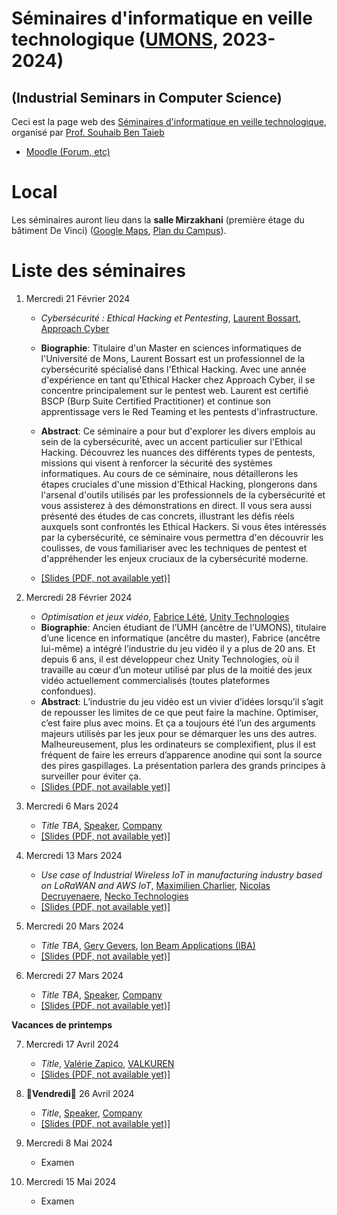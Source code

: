 # Séminaires d'informatique en veille technologique ([UMONS](http://www.umons.ac.be), 2023-2024)	
## (Industrial Seminars in Computer Science)

Ceci est la page web des [Séminaires d'informatique en veille technologique](https://webcontent.umons.ac.be/web/fr/pde/2023-2024/aa/S-INFO-017.htm), organisé par [Prof. Souhaib Ben Taieb](http://www.souhaib-bentaieb.com)

- [Moodle (Forum, etc)](https://moodle.umons.ac.be/mod/forum/view.php?id=271619)   


# Local

Les séminaires auront lieu dans la **salle Mirzakhani** (première étage du bâtiment De Vinci) ([Google Maps](https://goo.gl/maps/y83a97kLffiojN4o7), [Plan du Campus](https://web.umons.ac.be/fr/plan-des-campus/#mons)).

# Liste des séminaires


1. Mercredi 21 Février 2024

	* *Cybersécurité : Ethical Hacking et Pentesting*, [Laurent Bossart](https://www.linkedin.com/in/laurent-bossart-3a582317a/?originalSubdomain=be), [Approach Cyber](https://www.approach-cyber.com/en.html)
	* **Biographie**: Titulaire d'un Master en sciences informatiques de l'Université de Mons, Laurent Bossart est un professionnel de la cybersécurité spécialisé dans l'Ethical Hacking. Avec une année d'expérience en tant qu'Ethical Hacker chez Approach Cyber, il se concentre principalement sur le pentest web. Laurent est certifié BSCP (Burp Suite Certified Practitioner) et continue son apprentissage vers le Red Teaming et les pentests d'infrastructure.
	* **Abstract**: Ce séminaire a pour but d'explorer les divers emplois au sein de la cybersécurité, avec un accent particulier sur l'Ethical Hacking. Découvrez les nuances des différents types de pentests, missions qui visent à renforcer la sécurité des systèmes informatiques. Au cours de ce séminaire, nous détaillerons les étapes cruciales d'une mission d'Ethical Hacking, plongerons dans l'arsenal d'outils utilisés par les professionnels de la cybersécurité et vous assisterez à des démonstrations en direct. Il vous sera aussi présenté des études de cas concrets, illustrant les défis réels auxquels sont confrontés les Ethical Hackers. Si vous êtes intéressés par la cybersécurité, ce séminaire vous permettra d'en découvrir les coulisses, de vous familiariser avec les techniques de pentest et d'appréhender les enjeux cruciaux de la cybersécurité moderne.

	* [[Slides (PDF, not available yet)]](.)


2. Mercredi 28 Février 2024

	* *Optimisation et jeux vidéo*, [Fabrice Lété](https://www.linkedin.com/in/letef/?originalSubdomain=be), [Unity Technologies](https://unity.com/)
	* **Biographie**: Ancien étudiant de l’UMH (ancêtre de l’UMONS), titulaire d’une licence en informatique (ancêtre du master), Fabrice (ancêtre lui-même) a intégré l’industrie du jeu vidéo il y a plus de 20 ans. Et depuis 6 ans, il est développeur chez Unity Technologies, où il travaille au cœur d’un moteur utilisé par plus de la moitié des jeux vidéo actuellement commercialisés (toutes plateformes confondues).
	* **Abstract**: L’industrie du jeu vidéo est un vivier d’idées lorsqu’il s’agit de repousser les limites de ce que peut faire la machine. Optimiser, c’est faire plus avec moins. Et ça a toujours été l’un des arguments majeurs utilisés par les jeux pour se démarquer les uns des autres. Malheureusement, plus les ordinateurs se complexifient, plus il est fréquent de faire les erreurs d’apparence anodine qui sont la source des pires gaspillages. La présentation parlera des grands principes à surveiller pour éviter ça.
	* [[Slides (PDF, not available yet)]](.)
	

3. Mercredi 6 Mars 2024

	* *Title TBA*, [Speaker](.), [Company](.) 
	* [[Slides (PDF, not available yet)]](.)



4. Mercredi 13 Mars 2024

	* *Use case of Industrial Wireless IoT in manufacturing industry based on LoRaWAN and AWS IoT*, [Maximilien Charlier](https://www.linkedin.com/in/maximilien-charlier/?originalSubdomain=be), [Nicolas Decruyenaere](https://www.linkedin.com/in/nicolas-decruyenaere-2605909a/?originalSubdomain=be), [Necko Technologies](https://necko.tech/homepage) 
	* [[Slides (PDF, not available yet)]](.)


5. Mercredi 20 Mars 2024
	
 	* *Title TBA*, [Gery Gevers](https://www.linkedin.com/in/gerygevers/?originalSubdomain=be), [Ion Beam Applications (IBA)](http://www.iba-worldwide.com/)
 	* [[Slides (PDF, not available yet)]](.)
  
6. Mercredi 27 Mars 2024
	
 	* *Title TBA*, [Speaker](.), [Company](.)
 	* [[Slides (PDF, not available yet)]](.)


**Vacances de printemps**

7. Mercredi 17 Avril 2024
	
 	* *Title*, [Valérie Zapico](https://be.linkedin.com/in/valerie-zapico), [VALKUREN](https://www.valkuren.com/)
 	* [[Slides (PDF, not available yet)]](.)

8. 🔴**Vendredi**🔴 26 Avril 2024

	 * *Title*, [Speaker](.), [Company](.)
 	* [[Slides (PDF, not available yet)]](.)
   
9. Mercredi 8 Mai 2024

  	* Examen

10. Mercredi 15 Mai 2024

  	* Examen

